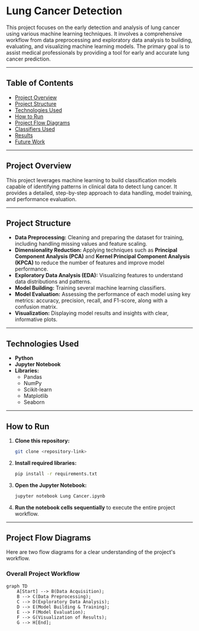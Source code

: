 # Lung Cancer Detection

This project focuses on the early detection and analysis of lung cancer using various machine learning techniques. It involves a comprehensive workflow from data preprocessing and exploratory data analysis to building, evaluating, and visualizing machine learning models. The primary goal is to assist medical professionals by providing a tool for early and accurate lung cancer prediction.

---

## Table of Contents

- [Project Overview](#project-overview)
- [Project Structure](#project-structure)
- [Technologies Used](#technologies-used)
- [How to Run](#how-to-run)
- [Project Flow Diagrams](#project-flow-diagrams)
- [Classifiers Used](#classifiers-used)
- [Results](#results)
- [Future Work](#future-work)

---

## Project Overview

This project leverages machine learning to build classification models capable of identifying patterns in clinical data to detect lung cancer. It provides a detailed, step-by-step approach to data handling, model training, and performance evaluation.

---

## Project Structure

- **Data Preprocessing:** Cleaning and preparing the dataset for training, including handling missing values and feature scaling.
- **Dimensionality Reduction:** Applying techniques such as **Principal Component Analysis (PCA)** and **Kernel Principal Component Analysis (KPCA)** to reduce the number of features and improve model performance.
- **Exploratory Data Analysis (EDA):** Visualizing features to understand data distributions and patterns.
- **Model Building:** Training several machine learning classifiers.
- **Model Evaluation:** Assessing the performance of each model using key metrics: accuracy, precision, recall, and F1-score, along with a confusion matrix.
- **Visualization:** Displaying model results and insights with clear, informative plots.

---

## Technologies Used

- **Python**
- **Jupyter Notebook**
- **Libraries:**
  - Pandas
  - NumPy
  - Scikit-learn
  - Matplotlib
  - Seaborn

---

## How to Run

1.  **Clone this repository:**
    ```bash
    git clone <repository-link>
    ```
2.  **Install required libraries:**
    ```bash
    pip install -r requirements.txt
    ```
3.  **Open the Jupyter Notebook:**
    ```bash
    jupyter notebook Lung Cancer.ipynb
    ```
4.  **Run the notebook cells sequentially** to execute the entire project workflow.

---

## Project Flow Diagrams

Here are two flow diagrams for a clear understanding of the project's workflow.

### Overall Project Workflow

```mermaid
graph TD
    A[Start] --> B(Data Acquisition);
    B --> C(Data Preprocessing);
    C --> D(Exploratory Data Analysis);
    D --> E(Model Building & Training);
    E --> F(Model Evaluation);
    F --> G(Visualization of Results);
    G --> H[End];
